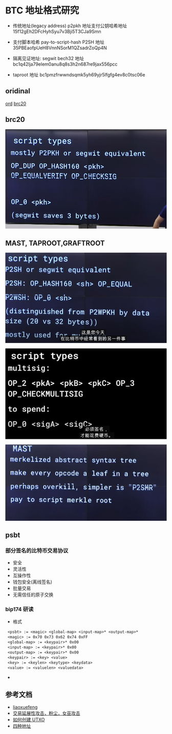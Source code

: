 # BTC 地址格式研究

- 传统地址(legacy address)
p2pkh 地址支付公钥哈希地址
15f12gEh2DFcHyhSyu7v3Bji5T3CJa9Smn

- 支付脚本哈希 pay-to-script-hash
P2SH 地址
35PBEaofpUeH8VnnNSorM1QZsadrZoQp4N

- 隔离见证地址: segwit bech32 地址
bc1q42lja79elem0anu8q8s3h2n687re9jax556pcc

- taproot 地址
bc1pmzfrwwndsqmk5yh69yjr5lfgfg4ev8c0tsc06e

## oridinal
[ord](https://github.com/ordinals/ord)
[brc20](https://domo-2.gitbook.io/brc-20-experiment/examples)

## brc20
![image](image.png)
## MAST, TAPROOT,GRAFTROOT

![scripyt type](image-1.png)

![multisig](image-2.png)

![merkle tree](image-3.png)

## psbt

 ### 部分签名的比特币交易协议

- 安全
- 灵活性
- 互操作性
- 钱包安全(离线签名)
- 批量交易
- 无需信任的原子交换

### bip174 研读
- 格式
```
 <psbt> := <magic> <global-map> <input-map>* <output-map>*
 <magic> := 0x70 0x73 0x62 0x74 0xFF
 <global-map> := <keypair>* 0x00
 <input-map> := <keypair>* 0x00
 <output-map> := <keypair>* 0x00
 <keypair> := <key> <value>
 <key> := <keylen> <keytype> <keydata>
 <value> := <valuelen> <valuedata>
```

- <keytype>



## 参考文档
- [liaoxuefeng](https://www.liaoxuefeng.com/wiki/1207298049439968/1207366165169216)
- [交易延展性攻击，粉尘，女巫攻击](https://www.tuoluo.cn/article/detail-10092556.html)
- [如何创建 UTXO](https://www.cnblogs.com/cbkj-xd/p/12910299.html)
- [四种地址](https://www.theblockbeats.info/news/37101)